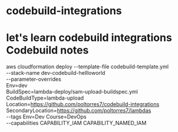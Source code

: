 # codebuild-integrations
let's learn codebuild integrations
Codebuild notes
=============


aws cloudformation deploy --template-file codebuild-template.yml \
    --stack-name dev-codebuild-hellloworld \
    --parameter-overrides \
    Env=dev \
    BuildSpec=lambda-deploy/sam-upload-buildspec.yml \
    CodeBuildType=lambda-upload \
    Location=https://github.com/poltorres7/codebuild-integrations \
    SecondaryLocation=https://github.com/poltorres7/lambdas \
    --tags Env=Dev Course=DevOps \
    --capabilities CAPABILITY_IAM CAPABILITY_NAMED_IAM
